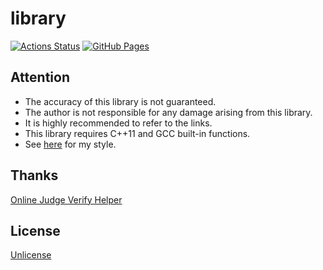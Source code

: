 # library

[![Actions Status](https://github.com/emthrm/library/workflows/Verify/badge.svg)](https://github.com/emthrm/library/actions)
[![GitHub Pages](https://img.shields.io/static/v1?label=GitHub+Pages&message=+&color=brightgreen&logo=github)](https://emthrm.github.io/library/)


## Attention

- The accuracy of this library is not guaranteed.
- The author is not responsible for any damage arising from this library.
- It is highly recommended to refer to the links.
- This library requires C++11 and GCC built-in functions.
- See [here](https://github.com/emthrm/library/issues/2) for my style.


## Thanks

[Online Judge Verify Helper](https://github.com/kmyk/online-judge-verify-helper)


## License

[Unlicense](./LICENSE)
